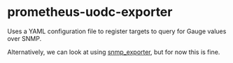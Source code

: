 # prometheus-uodc-exporter

Uses a YAML configuration file to register targets to query for Gauge values over SNMP.

Alternatively, we can look at using [snmp_exporter](https://github.com/prometheus/snmp_exporter), but for now this is fine.
